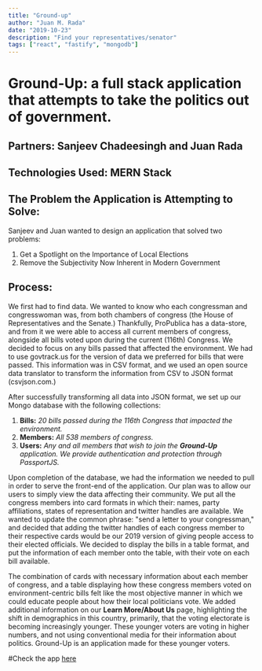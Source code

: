 ```yaml
---
title: "Ground-up"
author: "Juan M. Rada"
date: "2019-10-23"
description: "Find your representatives/senator"
tags: ["react", "fastify", "mongodb"]
---
```


# Ground-Up: a full stack application that attempts to take the politics out of government.

## Partners: Sanjeev Chadeesingh and Juan Rada

## Technologies Used: MERN Stack

## The Problem the Application is Attempting to Solve:

Sanjeev and Juan wanted to design an application that solved two problems:

1. Get a Spotlight on the Importance of Local Elections
1. Remove the Subjectivity Now Inherent in Modern Government

## Process:

We first had to find data. We wanted to know who each congressman and congresswoman was, from both chambers of congress (the House of Representatives and the Senate.) Thankfully, ProPublica has a data-store, and from it we were able to access all current members of congress, alongside all bills voted upon during the current (116th) Congress. We decided to focus on any bills passed that affected the environment. We had to use govtrack.us for the version of data we preferred for bills that were passed. This information was in CSV format, and we used an open source data translator to transform the information from CSV to JSON format (csvjson.com.)

After successfully transforming all data into JSON format, we set up our Mongo database with the following collections:

1. **Bills:** _20 bills passed during the 116th Congress that impacted the environment._
1. **Members:** _All 538 members of congress._
1. **Users:** _Any and all members that wish to join the **Ground-Up** application. We provide authentication and protection through PassportJS._

Upon completion of the database, we had the information we needed to pull in order to serve the front-end of the application. Our plan was to allow our users to simply view the data affecting their community. We put all the congress members into card formats in which their: names, party affiliations, states of representation and twitter handles are available. We wanted to update the common phrase: "send a letter to your congressman," and decided that adding the twitter handles of each congress member to their respective cards would be our 2019 version of giving people access to their elected officials. We decided to display the bills in a table format, and put the information of each member onto the table, with their vote on each bill available.

The combination of cards with necessary information about each member of congress, and a table displaying how these congress members voted on environment-centric bills felt like the most objective manner in which we could educate people about how their local politicians vote. We added additional information on our **Learn More/About Us** page, highlighting the shift in demographics in this country, primarily, that the voting electorate is becoming increasingly younger. These younger voters are voting in higher numbers, and not using conventional media for their information about politics. Ground-Up is an application made for these younger voters.

#Check the app [here](https://ground-up-1.herokuapp.com/)

